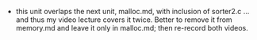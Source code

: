 * this unit overlaps the next unit, malloc.md, with inclusion of sorter2.c ... and thus my video lecture covers it twice.  Better to remove it from memory.md and leave it only in malloc.md; then re-record both videos.

